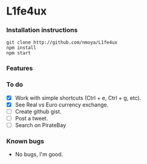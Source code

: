 # L1fe4ux

### Installation instructions
```
git clone http://github.com/nmoya/L1fe4ux
npm install
npm start
```

### Features

### To do
* [X] Work with simple shortcuts (Ctrl + e, Ctrl + g, etc).
* [X] See Real vs Euro currency exchange.
* [ ] Create github gist.
* [ ] Post a tweet.
* [ ] Search on PirateBay

### Known bugs
* No bugs, I'm good.
